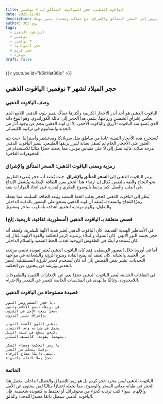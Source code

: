 ```yaml
---
title: الياقوت الذهبي، حجر المواليد المتألق لـ ٣ نوفمبر
date: 2025-11-03
description: اشعر بأهمية الياقوت الذهبي، حجر المواليد لـ ٣ نوفمبر الذي يرمز إلى السحر المتألق والإشراق. دع جماله ومعناه ينير يومك.
author: 365 يوم
tags:
  - الياقوت الذهبي
  - نوفمبر
  - ٣ نوفمبر
  - حجر المواليد
  - حجر كريم
  - جوهرة
draft: false
---
```


{{< youtube id="k6itHat36io" >}}

## حجر الميلاد لشهر ٣ نوفمبر: الياقوت الذهبي

### وصف الياقوت الذهبي

الياقوت الذهبي هو أحد أندر الأحجار الكريمة وأكثرها جمالًا، يتميز بلونه الذهبي اللامع الذي يعكس إشراق الشمس وروعتها. ينتمي هذا الحجر إلى عائلة الكوراندوم، وهو النوع ذاته الذي يُصنع منه الياقوت الأزرق والياقوت الأحمر، إلا أن لونه الذهبي ينجم عن وجود آثار من الحديد والتيتانيوم في تركيبه الكيميائي.

تُستخرج هذه الأحجار الثمينة عادةً من مناطق مثل سريلانكا ومدغشقر وأستراليا، حيث يتم العثور على الأحجار الخام ثم تُصقل بعناية لتبرز بريقها الطبيعي. يتميز الياقوت الذهبي بدرجة صلابة عالية تصل إلى 9 على مقياس موس، مما يجعله حجرًا مثاليًا للاستخدام في المجوهرات الفاخرة.

### رمزية ومعنى الياقوت الذهبي: السحر المتألق والإشراق

يرمز الياقوت الذهبي إلى **السحر المتألق والإشراق**، حيث يُعتقد أنه حجر يُضيء الطريق نحو النجاح والثقة بالنفس. يُقال إن ارتداء هذا الحجر يعزز الطاقة الإيجابية ويُشعل الإبداع في القلب والعقل. كما يرتبط بالوضوح الفكري والقدرة على اتخاذ القرارات بثقة.

يُنظر إلى الياقوت الذهبي كحجر يجلب الحظ السعيد ويُبعد الطاقة السلبية، مما يجعله رمزًا للنجاح والسعادة. يُعتقد أن لونه الذهبي يشجع على الشعور بالدفء الداخلي والتفاؤل، ويُلهم مرتديه لتحقيق أهدافه بأسلوب ساحر ومشرق.

### قصص متعلقة بـ الياقوت الذهبي (أسطورية، ثقافية، تاريخية، إلخ)

في الأساطير الهندية القديمة، كان الياقوت الذهبي يُعتبر هدية الآلهة للبشرية، ويُعتقد أنه حجر يجسد النور الإلهي. كان الملوك والنبلاء يرتدونه كرمز للحكمة والقوة الإلهية. يُقال إنه كان يُستخدم أيضًا في الطقوس الروحية لجذب الحظ السعيد والسلام الداخلي.

أما في أوروبا خلال العصور الوسطى، فقد كان الياقوت الذهبي يُعتبر تعويذة تحمي مرتديه من الحسد والخيانة. كان يُعتقد أنه يمنح القادة وضوح الرؤية والشجاعة في مواجهة التحديات. تشير بعض القصص إلى أنه كان يُستخدم كحجر للرؤية المستقبلية، يُحفز الحدس ويُرشد من يبحثون عن الحكمة.

في الثقافات الحديثة، يُعتبر الياقوت الذهبي حجرًا يعبر عن الإنجازات الكبيرة والطموحات اللامحدودة، وغالبًا ما يُهدى في المناسبات الخاصة كتعبير عن التقدير والاحترام.

### قصيدة مستوحاة من الياقوت الذهبي

```
يا حجر الشمس وسر النور،  
في بريقك تنمو الأحلام وتثور.  
سحرٌ يبعث الأمل في القلوب،  
وإشراقٌ ينير الدروب.

ذهبي اللون كأشعة النهار،  
يحمل في طياته وعد الانتصار.  
كنجمٍ يسطع في عتمة الليل،  
يلهمنا بقوته، كالسيف البتّار.

يا رمز الحكمة وصفاء الفكر،  
وفيك يتجلى سر القدر.  
تبقى دائمًا شعاع الرجاء،  
حجرٌ يملأ القلب بالبهاء.
```

### الخاتمة

الياقوت الذهبي ليس مجرد حجر كريم بل هو رمز للإشراق والجمال الداخلي. يحمل هذا الحجر في طياته معاني السحر والوضوح، مما يجعله اختيارًا مثاليًا لمن يبحثون عن الأمل والإلهام. سواء كنت ترتديه كجزء من مجوهراتك أو تحتفظ به كتعويذة شخصية، فإن الياقوت الذهبي سيظل دائمًا مصدرًا للدفء والتألق.